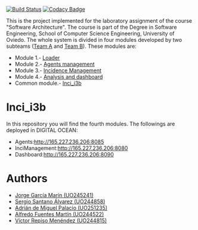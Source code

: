 [![Build Status](https://travis-ci.org/Arquisoft/Inci_i3b.svg?branch=master)](https://travis-ci.org/Arquisoft/Inci_i3b)
[![Codacy Badge](https://api.codacy.com/project/badge/Grade/43af5c0e2a6745df932bd77d84a0103f)](https://www.codacy.com/app/jelabra/Inci_i3b?utm_source=github.com&amp;utm_medium=referral&amp;utm_content=Arquisoft/Inci_i3b&amp;utm_campaign=Badge_Grade)

This is the project implemented for the laboratory assignment of the course "Software Architecture". The course is part of the Degree in Software Engineering, School of Computer Science Engineering, University of Oviedo. The whole system is divided in four modules developed by two subteams ([Team A](https://github.com/orgs/Arquisoft/teams/course1718_i3b2) and [Team B](https://github.com/orgs/Arquisoft/teams/course1718_i3b1)). These modules are:

* Module 1.- [Loader](https://github.com/Arquisoft/Loader_i3b)
* Module 2.- [Agents management](https://github.com/Arquisoft/Agents_i3b)
* Module 3.- [Incidence Management](https://github.com/Arquisoft/InciManager_i3b)
* Module 4.- [Analysis and dashboard](https://github.com/Arquisoft/InciDashboard_i3b)
* Common module.- [Inci_i3b](https://github.com/Arquisoft/Inci_i3b)

# Inci_i3b
In this repository you will find the fourth modules. The followings are deployed in DIGITAL OCEAN:
* Agents:http://165.227.236.206:8085
* InciManagement:http://165.227.236.206:8080
* Dashboard:http://165.227.236.206:8090

# Authors
* [Jorge García Marín (UO245241)](https://github.com/JorgeGarciaMarin)
* [Sergio Santano Álvarez (UO244858)](https://github.com/sergiosantano)
* [Adrián de Miguel Palacio (UO251235)](https://github.com/admipa97)
* [Alfredo Fuentes Martín (UO244522)](https://github.com/alfredofuentes9)
* [Víctor Repiso Menéndez (UO244815)](https://github.com/Victorreme)
